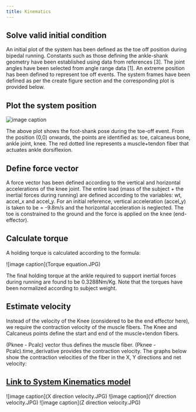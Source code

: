 ```yaml
---
title: Kinematics
---
```


## Solve valid initial condition
An initial plot of the system has been defined as the toe off position during bipedal running. Constants such as those defining the ankle-shank geometry have been established using data from references [3]. The joint angles have been selected from angle range data [1]. An extreme position has been defined to represent toe off events. The system frames have been defined as per the create figure section and the corresponding plot is provided below.


## Plot the system position
![image caption](Kinematic1.JPG)

The above plot shows the foot-shank pose during the toe-off event. From the position (0,0) onwards, the points are identified as: toe, calcaneus bone, ankle joint, knee. The red dotted line represents a muscle+tendon fiber that actuates ankle dorsiflexion.

## Define force vector
A force vector has been defined according to the vertical and horizontal accelerations of the knee joint. The entire load (mass of the subject + the inertial forces during running) are defined according to the variables: wt, accel_x and accel_y. For an initial reference, vertical acceleration (accel_y) is taken to be = -9.8m/s and the horizontal acceleration is neglected. The toe is constrained to the ground and the force is applied on the knee (end-effector).

## Calculate torque
A holding torque is calculated according to the formula:

![image caption](Torque equation.JPG)

The final holding torque at the ankle required to support inertial forces during running are found to be 0.3288Nm/Kg.
Note that the torques have been normalized according to subject weight.

## Estimate velocity
Instead of the velocity of the Knee (considered to be the end effector here), we require the contraction velocity of the muscle fibers. The Knee and Calcaneus points define the start and end of the muscle+tendon fibers.

(Pknee - Pcalc) vector thus defines the muscle fiber. (Pknee - Pcalc).time_derivative provides the contraction velocity. The graphs below show the contraction velocities of the fiber in the X, Y directions and net velocity:


## [Link to System Kinematics model](https://github.com/schen304joseph/team3.github.io/blob/Zaki-Patel/Kinematics.ipynb)




![image caption](X direction velocity.JPG)
![image caption](Y direction velocity.JPG)
![image caption](Z direction velocity.JPG)
